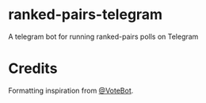 # ranked-pairs-telegram

A telegram bot for running ranked-pairs polls on Telegram

# Credits

Formatting inspiration from [@VoteBot](https://t.me/VoteBot).
